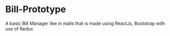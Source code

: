 # Bill-Prototype
A basic Bill Manager like in malls that is made using ReactJs, Bootstrap with use of Redux
